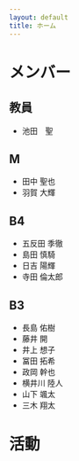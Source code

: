 ```yaml
---
layout: default
title: ホーム
---
```


# メンバー

## 教員
- 池田　聖

## M
- 田中	聖也
- 羽賀	大輝

## B4
- 五反田	季徹
- 島田	慎騎
- 日吉	陽輝
- 寺田	倫太郎

## B3
- 長島	佑樹
- 藤井	開
- 井上	想子
- 冨田	拓希
- 政岡	幹也
- 横井川	陸人
- 山下	颯太
- 三木	翔太

# 活動

